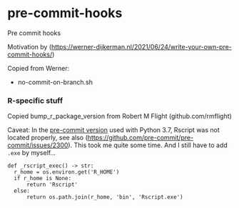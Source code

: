 # pre-commit-hooks
Pre commit hooks


Motivation by (https://werner-dijkerman.nl/2021/06/24/write-your-own-pre-commit-hooks/)

Copied from Werner:

- no-commit-on-branch.sh

### R-specific stuff

Copied bump_r_package_version from Robert M Flight (github.com/rmflight)

Caveat: In the [pre-commit version](https://github.com/pre-commit/pre-commit/commit/764a0db68e0ef52a4fc08898347a6ea8da204ee3) used with Python 3.7, Rscript was not located properly, see also (https://github.com/pre-commit/pre-commit/issues/2300). This took me quite some time. And I still have to add `.exe` by myself...


    def _rscript_exec() -> str:
      r_home = os.environ.get('R_HOME')
      if r_home is None:
          return 'Rscript'
      else:
          return os.path.join(r_home, 'bin', 'Rscript.exe')
